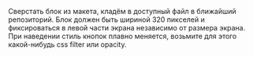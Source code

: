Сверстать блок из макета, кладём в доступный файл в ближайший репозиторий.
Блок должен быть шириной 320 пикселей и фиксироваться в левой части экрана независимо от размера экрана.
При наведении стиль кнопок плавно меняется, возьмите для этого какой-нибудь css filter или opacity.
